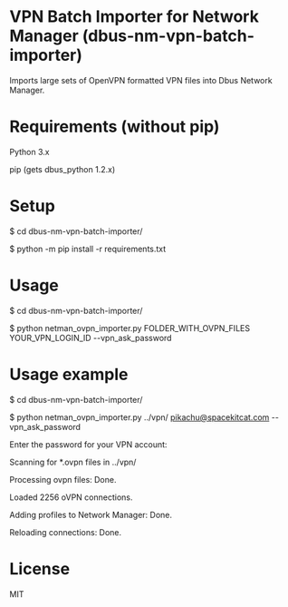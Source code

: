 # VPN Batch Importer for Network Manager (dbus-nm-vpn-batch-importer)
Imports large sets of OpenVPN formatted VPN files into Dbus Network Manager.

# Requirements (without pip)
Python 3.x

pip (gets dbus_python 1.2.x)

# Setup
$ cd dbus-nm-vpn-batch-importer/

$ python -m pip install -r requirements.txt

# Usage
$ cd dbus-nm-vpn-batch-importer/

$ python netman_ovpn_importer.py FOLDER_WITH_OVPN_FILES YOUR_VPN_LOGIN_ID --vpn_ask_password

# Usage example
$ cd dbus-nm-vpn-batch-importer/

$ python netman_ovpn_importer.py ../vpn/ pikachu@spacekitcat.com --vpn_ask_password

Enter the password for your VPN account: 

Scanning for *.ovpn files in ../vpn/

Processing ovpn files: Done.                                                        

Loaded 2256 oVPN connections. 

Adding profiles to Network Manager:  Done.                                                 

Reloading connections: Done.      

# License
MIT

